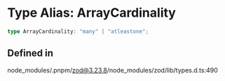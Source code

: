 # Type Alias: ArrayCardinality

```ts
type ArrayCardinality: "many" | "atleastone";
```

## Defined in

node\_modules/.pnpm/zod@3.23.8/node\_modules/zod/lib/types.d.ts:490
